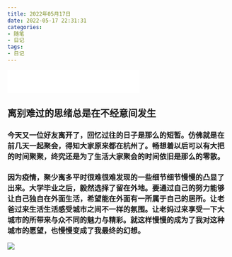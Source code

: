 ```yaml
---
title: 2022年05月17日
date: 2022-05-17 22:31:31
categories:
- 随笔
- 日记
tags:
- 日记
---
```


<iframe frameborder="no" border="0" marginwidth="0" marginheight="0" width=298 height=52 src="//music.163.com/outchain/player?type=2&id=1846568891&auto=1&height=32"></iframe>

## 离别难过的思绪总是在不经意间发生
###     今天又一位好友离开了，回忆过往的日子是那么的短暂。仿佛就是在前几天一起聚会，得知大家原来都在杭州了。畅想着以后可以有大把的时间聚聚，终究还是为了生活大家聚会的时间依旧是那么的零散。
###     因为疫情，聚少离多平时很难很难发现的一些细节细节慢慢的凸显了出来。大学毕业之后，毅然选择了留在外地。要通过自己的努力能够让自己独自在外面生活，希望能在外面有一所属于自己的居所。让老爸过来生活生活感受城市之间不一样的氛围。让老妈过来享受一下大城市的所带来与众不同的魅力与精彩。就这样慢慢的成为了我对这种城市的愿望，也慢慢变成了我最终的幻想。



![](https://feizhufanfan.oss-cn-hangzhou.aliyuncs.com/blog/P20409-135150.jpg)

